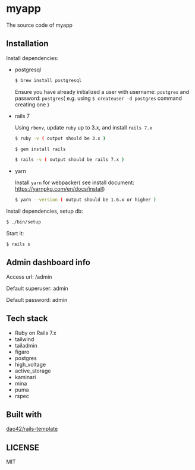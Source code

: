 # myapp
The source code of myapp

## Installation

Install dependencies:

* postgresql

    ```bash
    $ brew install postgresql
    ```

    Ensure you have already initialized a user with username: `postgres` and password: `postgres`( e.g. using `$ createuser -d postgres` command creating one )

* rails 7

    Using `rbenv`, update `ruby` up to 3.x, and install `rails 7.x`

    ```bash
    $ ruby -v ( output should be 3.x )

    $ gem install rails

    $ rails -v ( output should be rails 7.x )
    ```

* yarn

    Install `yarn` for webpacker( see install document: https://yarnpkg.com/en/docs/install)

    ```bash
    $ yarn --version ( output should be 1.6.x or higher )
    ```

Install dependencies, setup db:
```bash
$ ./bin/setup
```

Start it:
```
$ rails s
```


## Admin dashboard info

Access url: /admin

Default superuser: admin

Default password: admin

## Tech stack

* Ruby on Rails 7.x
* tailwind
* tailadmin
* figaro
* postgres
* high_voltage
* active_storage
* kaminari
* mina
* puma
* rspec

## Built with

[dao42/rails-template](https://github.com/dao42/rails-template)

## LICENSE

MIT
